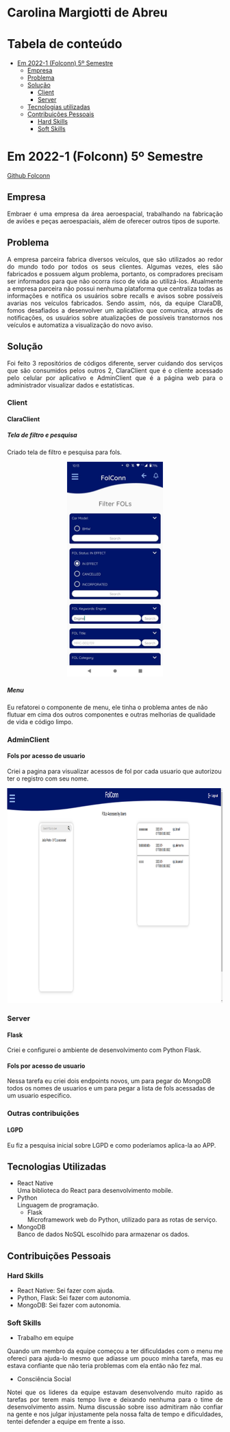 # Carolina Margiotti de Abreu

# Tabela de conteúdo

-   [Em 2022-1 (Folconn) 5º Semestre](#em-2022-1-folconn-5º-semestre)
    -   [Empresa](#empresa)
    -   [Problema](#problema)
    -   [Solução](#solução)
        -   [Client](#client)
        -   [Server](#server)
    -   [Tecnologias utilizadas](#tecnologias-utilizadas)
    -   [Contribuições Pessoais](#contribuições-pessoais)
        -   [Hard Skills](#hard-skills)
        -   [Soft Skills](#soft-skills)

# Em 2022-1 (Folconn) 5º Semestre
[Github Folconn](https://github.com/CarolinaMargiotti/api-claradb)


## Empresa

<p align="justify">
Embraer é uma empresa da área aeroespacial, trabalhando na fabricação de aviões e peças aeroespaciais, além de oferecer outros tipos de suporte.
</p>

## Problema
<p align="justify">
A empresa parceira fabrica diversos veículos, que são utilizados ao redor do mundo todo por todos os seus clientes. Algumas vezes, eles são fabricados e possuem algum problema, portanto, os compradores precisam ser informados para que não ocorra risco de vida ao utilizá-los. Atualmente a empresa parceira não possui nenhuma plataforma que centraliza todas as informações e notifica os usuários sobre recalls e avisos sobre possíveis avarias nos veículos fabricados. Sendo assim, nós, da equipe ClaraDB, fomos desafiados a desenvolver um aplicativo que comunica, através de notificações, os usuários sobre atualizações de possíveis transtornos nos veículos e automatiza a visualização do novo aviso.
</p>

## Solução

<p align="justify">
Foi feito 3 repositórios de códigos diferente, server cuidando dos serviços que são consumidos pelos outros 2, ClaraClient que é o cliente acessado pelo celular por aplicativo e AdminClient que é a página web para o administrador visualizar dados e estatísticas.
</p>

### Client

#### ClaraClient

##### Tela de filtro e pesquisa
Criado tela de filtro e pesquisa para fols.
<p align="center">
    <img src="./imagens/api5/pagina-filtros.jpg" alt="pagina de pesquisa de fols no app" height="500" />
</p>

##### Menu
Eu refatorei o componente de menu, ele tinha o problema antes de não flutuar em cima dos outros componentes e outras melhorias de qualidade de vida e código limpo.

### AdminClient

#### Fols por acesso de usuario
Criei a pagina para visualizar acessos de fol por cada usuario que autorizou ter o registro com seu nome.
<p align="center">
    <img src="./imagens/api5/fols-users.png" alt="pagina acessos de fols por usuario" height="500" />
</p>

### Server

#### Flask
Criei e configurei o ambiente de desenvolvimento com Python Flask.

#### Fols por acesso de usuario
Nessa tarefa eu criei dois endpoints novos, um para pegar do MongoDB todos os nomes de usuarios e um para pegar a lista de fols acessadas de um usuario especifico.

### Outras contribuições
#### LGPD
Eu fiz a pesquisa inicial sobre LGPD e como poderíamos aplica-la ao APP.

## Tecnologias Utilizadas
- React Native \
Uma biblioteca do React para desenvolvimento mobile.
- Python \
Linguagem de programação.
    - Flask \
Microframework web do Python, utilizado para as rotas de serviço.
- MongoDB \
Banco de dados NoSQL escolhido para armazenar os dados.

## Contribuições Pessoais

### Hard Skills
- React Native: Sei fazer com ajuda.
- Python, Flask: Sei fazer com autonomia.
- MongoDB: Sei fazer com autonomia.

### Soft Skills
- Trabalho em equipe
<p align="justify">
    Quando um membro da equipe começou a ter dificuldades com o menu me ofereci para ajuda-lo mesmo que adiasse um pouco minha tarefa, mas eu estava confiante que não teria problemas com ela então não fez mal.    
</p>

- Consciência Social
<p align="justify">
    Notei que os lideres da equipe estavam desenvolvendo muito rapido as tarefas por terem mais tempo livre e deixando nenhuma para o time de desenvolvimento assim.   Numa discussão sobre isso admitiram não confiar na gente e nos julgar injustamente pela nossa falta de tempo e dificuldades, tentei defender a equipe em frente a isso.
</p>
